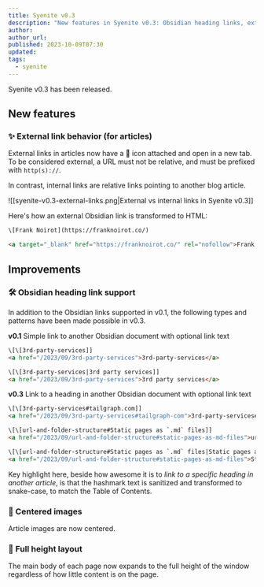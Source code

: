 ```yaml
---
title: Syenite v0.3
description: "New features in Syenite v0.3: Obsidian heading links, external link behavior, and more"
author:
author_url:
published: 2023-10-09T07:30
updated:
tags:
  - syenite
---
```


Syenite v0.3 has been released.

## New features

### ✨ External link behavior (for articles)

External links in articles now have a 🔗 icon attached and open in a new tab. To be considered external, a URL must not be relative, and must be prefixed with `http(s)://`.

In contrast, internal links are relative links pointing to another blog article.

![[syenite-v0.3-external-links.png|External vs internal links in Syenite v0.3]]

Here's how an external Obsidian link is transformed to HTML:

```html
\[Frank Noirot](https://franknoirot.co/)

<a target="_blank" href="https://franknoirot.co/" rel="nofollow">Frank Noirot 🔗</a>
```

## Improvements

### 🛠 Obsidian heading link support

In addition to the Obsidian links supported in v0.1, the following types and patterns have been made possible in v0.3.

**v0.1** Simple link to another Obsidian document with optional link text

```html
\[\[3rd-party-services]]
<a href="/2023/09/3rd-party-services">3rd-party-services</a>

\[\[3rd-party-services|3rd party services]]
<a href="/2023/09/3rd-party-services">3rd party services</a>
```

**v0.3** Link to a heading in another Obsidian document with optional link text

```html
\[\[3rd-party-services#tailgraph.com]]
<a href="/2023/09/3rd-party-services#tailgraph-com">3rd-party-services#tailgraph.com</a>

\[\[url-and-folder-structure#Static pages as `.md` files]]
<a href="/2023/09/url-and-folder-structure#static-pages-as-md-files">url-and-folder-structure#Static pages as <code>.md</code> files</a>

\[\[url-and-folder-structure#Static pages as `.md` files|Static pages as .md files]]
<a href="/2023/09/url-and-folder-structure#static-pages-as-md-files">Static pages as .md files</a>
```

Key highlight here, beside how awesome it is to *link to a specific heading in another article*, is that the hashmark text is sanitized and transformed to snake-case, to match the Table of Contents.

### 💄 Centered images

Article images are now centered.

### 💄 Full height layout

The main body of each page now expands to the full height of the window regardless of how little content is on the page.

